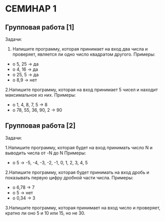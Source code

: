 # СЕМИНАР 1 #

## Групповая работа [1] ##

Задачи:

1. Напишите программу, которая принимает на вход два числа и проверяет, является ли одно число квадратом другого.
Примеры:

* o 5, 25 -> да
* o 4, 16 -> да
* o 25, 5 -> да
* o 8,9 -> нет

2.Напишите программу, которая на вход принимает 5 чисел и находит максимальное из них.
Примеры:

* o 1, 4, 8, 7, 5 -> 8
* o 78, 55, 36, 90, 2 -> 90

## Групповая работа [2] ##

Задачи:

1.Напишите программу, которая будет на вход принимать число N и выводить числа от -N до N
Примеры:

* o 5 -> -5, -4, -3, -2, -1, 0, 1, 2, 3, 4, 5

2.Напишите программу, которая будет принимать на вход дробь и показывать первую цифру дробной части числа.
Примеры:

* o 6,78 -> 7
* o 5 -> нет
* o 0,34 -> 3

3.Напишите программу, которая принимает на вход число и проверяет, кратно ли оно 5 и 10 или 15, но не 30.
